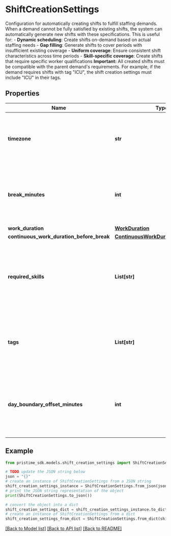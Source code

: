 # ShiftCreationSettings

Configuration for automatically creating shifts to fulfill staffing demands.  When a demand cannot be fully satisfied by existing shifts, the system can automatically generate new shifts with these specifications. This is useful for:  - **Dynamic scheduling**: Create shifts on-demand based on actual staffing needs - **Gap filling**: Generate shifts to cover periods with insufficient existing coverage - **Uniform coverage**: Ensure consistent shift characteristics across time periods - **Skill-specific coverage**: Create shifts that require specific worker qualifications  **Important:** All created shifts must be compatible with the parent demand's requirements. For example, if the demand requires shifts with tag \"ICU\", the shift creation settings must include \"ICU\" in their tags.

## Properties

Name | Type | Description | Notes
------------ | ------------- | ------------- | -------------
**timezone** | **str** | Timezone for all automatically created shifts. Should typically match the demand&#39;s timezone and your business location. | 
**break_minutes** | **int** | Duration in minutes for break periods that will be automatically added to created shifts. Breaks are unpaid time subtracted from work hours. | 
**work_duration** | [**WorkDuration**](WorkDuration.md) |  | 
**continuous_work_duration_before_break** | [**ContinuousWorkDurationBeforeBreak**](ContinuousWorkDurationBeforeBreak.md) |  | 
**required_skills** | **List[str]** | Skills, certifications, or qualifications required for workers to be assigned to created shifts. Must be a superset of the demand&#39;s required_skills. | [optional] [default to []]
**tags** | **List[str]** | Descriptive tags that will be applied to all created shifts. Must be a superset of the demand&#39;s required_shift_tags to ensure compatibility. | [optional] [default to []]
**day_boundary_offset_minutes** | **int** | Day boundary adjustment for created shifts, useful for night shift operations. Positive values shift the day end later (e.g., +120 &#x3D; day ends at 2:00 AM). | [optional] [default to 0]

## Example

```python
from pristime_sdk.models.shift_creation_settings import ShiftCreationSettings

# TODO update the JSON string below
json = "{}"
# create an instance of ShiftCreationSettings from a JSON string
shift_creation_settings_instance = ShiftCreationSettings.from_json(json)
# print the JSON string representation of the object
print(ShiftCreationSettings.to_json())

# convert the object into a dict
shift_creation_settings_dict = shift_creation_settings_instance.to_dict()
# create an instance of ShiftCreationSettings from a dict
shift_creation_settings_from_dict = ShiftCreationSettings.from_dict(shift_creation_settings_dict)
```
[[Back to Model list]](../README.md#documentation-for-models) [[Back to API list]](../README.md#documentation-for-api-endpoints) [[Back to README]](../README.md)


